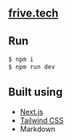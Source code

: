 ## [frive.tech](https://frive.tech)

## Run

```bash
$ npm i
$ npm run dev
```

## Built using
* [Next.js](https://nextjs.org/)
* [Tailwind CSS](https://tailwindcss.com/)
* Markdown

